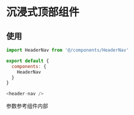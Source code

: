 # 沉浸式顶部组件

## 使用

```js
import HeaderNav from '@/components/HeaderNav'

export default {
  components: {
    HeaderNav
  }
}

<header-nav />


```

参数参考组件内部
